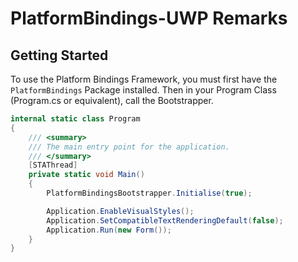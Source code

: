 # PlatformBindings-UWP Remarks

## Getting Started

To use the Platform Bindings Framework, you must first have the `PlatformBindings` Package installed. Then in your Program Class (Program.cs or equivalent), call the Bootstrapper.

```C#
internal static class Program
{
    /// <summary>
    /// The main entry point for the application.
    /// </summary>
    [STAThread]
    private static void Main()
    {
        PlatformBindingsBootstrapper.Initialise(true);

        Application.EnableVisualStyles();
        Application.SetCompatibleTextRenderingDefault(false);
        Application.Run(new Form());
    }
}
```